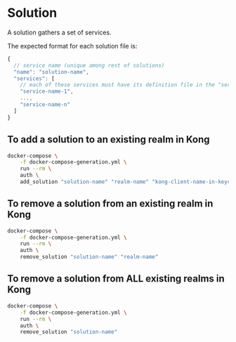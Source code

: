 # Solution

A solution gathers a set of services.

The expected format for each solution file is:

```javascript
{
  // service name (unique among rest of solutions)
  "name": "solution-name",
  "services": [
    // each of these services must have its definition file in the "service" folder
    "service-name-1",
    ...,
    "service-name-n"
  ]
}
```

## To add a solution to an existing realm in Kong

```bash
docker-compose \
    -f docker-compose-generation.yml \
    run --rm \
    auth \
    add_solution "solution-name" "realm-name" "kong-client-name-in-keycloak"
```

## To remove a solution from an existing realm in Kong

```bash
docker-compose \
    -f docker-compose-generation.yml \
    run --rm \
    auth \
    remove_solution "solution-name" "realm-name"
```

## To remove a solution from ALL existing realms in Kong

```bash
docker-compose \
    -f docker-compose-generation.yml \
    run --rm \
    auth \
    remove_solution "solution-name"
```
